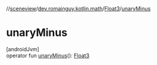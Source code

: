 //[sceneview](../../../index.md)/[dev.romainguy.kotlin.math](../index.md)/[Float3](index.md)/[unaryMinus](unary-minus.md)

# unaryMinus

[androidJvm]\
operator fun [unaryMinus](unary-minus.md)(): [Float3](index.md)
